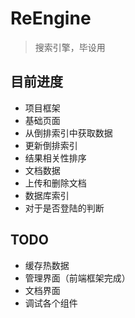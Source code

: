 # ReEngine
> 搜索引擎，毕设用
## 目前进度
- 项目框架
- 基础页面
- 从倒排索引中获取数据
- 更新倒排索引
- 结果相关性排序
- 文档数据
- 上传和删除文档
- 数据库索引
- 对于是否登陆的判断
 
## TODO

- 缓存热数据 
- 管理界面（前端框架完成）
- 文档界面
- 调试各个组件